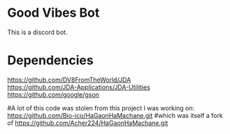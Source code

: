 # Good Vibes Bot
This is a discord bot.
# Dependencies
https://github.com/DV8FromTheWorld/JDA  
https://github.com/JDA-Applications/JDA-Utilities  
https://github.com/google/gson  

#A lot of this code was stolen from this project I was working on:
https://github.com/Bio-ico/HaGaonHaMachane.git
#which was itself a fork of 
https://github.com/Acher224/HaGaonHaMachane.git
